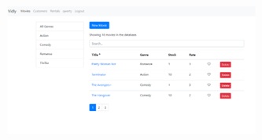 <img width="1000" alt="Vidly Project" src="https://github.com/dineschandgr/ReactJS_Vidly_Application/blob/master/vidly.png">
